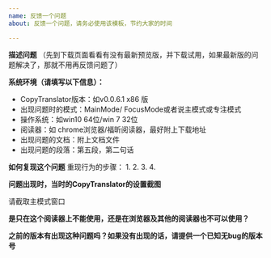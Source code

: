 ```yaml
---
name: 反馈一个问题
about: 反馈一个问题，请务必使用该模板，节约大家的时间

---
```


**描述问题**
（先到下载页面看看有没有最新预览版，并下载试用，如果最新版的问题解决了，那就不用再反馈问题了）

**系统环境（请填写以下信息）：**
 - CopyTranslator版本：如v0.0.6.1 x86 版
 - 出现问题时的模式：MainMode/ FocusMode或者说主模式或专注模式
 - 操作系统：如win10 64位/win 7 32位
 - 阅读器：如 chrome浏览器/福昕阅读器，最好附上下载地址
 - 出现问题的文档：附上文档文件
 - 出现问题的段落：第五段，第二句话

**如何复现这个问题**
重现行为的步骤：
1. 
2. 
3. 
4. 

**问题出现时，当时的CopyTranslator的设置截图**

请截取主模式窗口


**是只在这个阅读器上不能使用，还是在浏览器及其他的阅读器也不可以使用？**


**之前的版本有出现这种问题吗？如果没有出现的话，请提供一个已知无bug的版本号**

